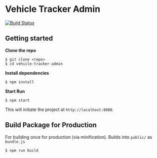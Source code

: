 # Vehicle Tracker Admin

[![Build Status](https://travis-ci.org/NearEastUniversity/vehicle-tracker-admin.svg?branch=dev)](https://travis-ci.org/NearEastUniversity/vehicle-tracker-admin)


## Getting started

**Clone the repo**

```
$ git clone <repo>
$ cd vehicle-tracker-admin
```

**Install dependencies**

```
$ npm install
```

**Start Run**

```
$ npm start
```
This will initiate the project at `http://localhost:8080`.

## Build Package for Production

For building once for production (via minification).
Builds into `public/` as `bundle.js`

```
$ npm run build
```
